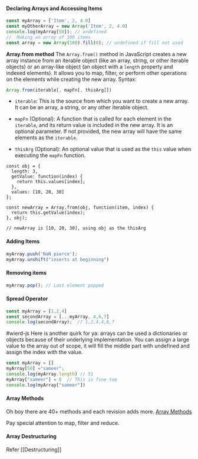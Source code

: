 #### Declaring Arrays and Accessing Items
```js
const myArray = ['Item', 2, 4.0]
const myOtherArray = new Array('Item', 2, 4.0)
console.log(myArray[50]); // undefined
//  Making an array of 100 items
const array = new Array(100).fill(0); // undefined if fill not used

```

**Array.from method**
The `Array.from()` method in JavaScript creates a new array instance from an iterable object (like an array, string, or other iterable objects) or an array-like object (an object with a `length` property and indexed elements). It allows you to map, filter, or perform other operations on the elements while creating the new array.
Syntax:
```js
Array.from(iterable[, mapFn[, thisArg]])
```
- `iterable`: This is the source from which you want to create a new array. It can be an array, a string, or any other iterable object.
    
- `mapFn` (Optional): A function that is called for each element in the `iterable`, and its return value is included in the new array. It is an optional parameter. If not provided, the new array will have the same elements as the `iterable`.
    
- `thisArg` (Optional): An optional value that is used as the `this` value when executing the `mapFn` function.

```JS
const obj = {
  length: 3,
  getValue: function(index) {
    return this.values[index];
  },
  values: [10, 20, 30]
};

const newArray = Array.from(obj, function(item, index) {
  return this.getValue(index);
}, obj);

// newArray is [10, 20, 30], using obj as the thisArg

```
#### Adding Items
```js
myArray.push('NaN pierce');
myArray.unshift("inserts at beginning")
```

#### Removing items
```js
myArray.pop(); // Last element popped
```
#### Spread Operator
```js
const myArray = [1,2,4]
const secondArray = [...myArray, 4,6,7]
console.log(secondArray);  // 1,2,4,4,6,7
```

#wierd-js 
Here is another quirk for ya: arrays can be used a dictionaries or objects because of their underlying implementation. You can assign a large value to the array out of scope, it will fill the middle part with undefined and assign the index with the value.
```js
const myArray = []
myArray[50] ="sameer";
console.log(myArray.length) // 51
myArray["sameer"] = 6  // This is fine too
console.log(myArray["sameer"])
```

#### Array Methods
Oh boy there are 40+ methods and each revision adds more.
[Array Methods](https://www.w3schools.com/jsref/jsref_obj_array.asp)

Pay special attention to map, filter and reduce. 
#### Array Destructuring
Refer [[Destructuring]]